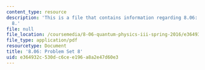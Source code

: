 ```yaml
---
content_type: resource
description: 'This is a file that contains information regarding 8.06: Problem set
  8.'
file: null
file_location: /coursemedia/8-06-quantum-physics-iii-spring-2016/e364932c530dc6cee196a8a2e47d60e3_MIT8_06S16_ps8.pdf
file_type: application/pdf
resourcetype: Document
title: '8.06: Problem Set 8'
uid: e364932c-530d-c6ce-e196-a8a2e47d60e3
---
```

